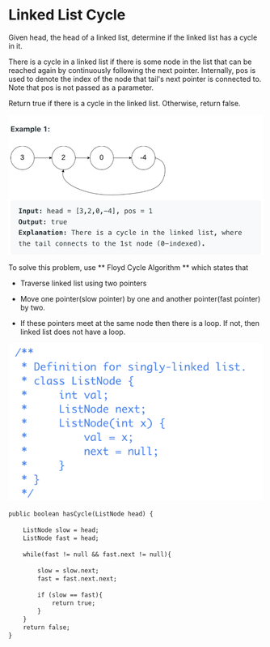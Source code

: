 # Linked List Cycle

Given head, the head of a linked list, determine if the linked list has a cycle in it.

There is a cycle in a linked list if there is some node in the list that can be reached again by continuously following the next pointer. Internally, pos is used to denote the index of the node that tail's next pointer is connected to. Note that pos is not passed as a parameter.

Return true if there is a cycle in the linked list. Otherwise, return false.

![image](image/image9.png)


To solve this problem, use ** Floyd Cycle Algorithm ** which states that

- Traverse linked list using two pointers

- Move one pointer(slow pointer) by one and another pointer(fast pointer) by two.

- If these pointers meet at the same node then there is a loop. If not, then linked list does not have a loop.


![image](image/image11.png)


    public boolean hasCycle(ListNode head) {
        
        ListNode slow = head;
        ListNode fast = head;
        
        while(fast != null && fast.next != null){
            
            slow = slow.next;
            fast = fast.next.next;
            
            if (slow == fast){
                return true;
            }  
        }
        return false;
    }
